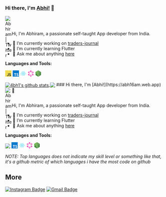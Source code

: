 ### Hi there, I'm [Abhi!](https://abh16am.web.app) 👋


<a href="https://twitter.com/4bhiram">
  <img align="left" alt="Abhiram | Twitter" width="21px" src="https://raw.githubusercontent.com/anuraghazra/anuraghazra/master/assets/twitter.svg" />
</a>
<br />
<br />

Hi, I'm Abhiram, a passionate self-taught App developer from India.

- 🔭 I’m currently working on [traders-journal](https://github.com/abhi123vj/Bull-Run)
- 🌱 I’m currently learning Flutter
- 💬 Ask me about anything [here](https://github.com/abhi123vj/abhi123vj/issues)

**Languages and Tools:**  

<code><img height="20" src="https://raw.githubusercontent.com/github/explore/80688e429a7d4ef2fca1e82350fe8e3517d3494d/topics/javascript/javascript.png"></code>
<code><img height="20" src="https://raw.githubusercontent.com/github/explore/80688e429a7d4ef2fca1e82350fe8e3517d3494d/topics/typescript/typescript.png"></code>
<code><img height="20" src="https://raw.githubusercontent.com/github/explore/80688e429a7d4ef2fca1e82350fe8e3517d3494d/topics/react/react.png"></code>
<code><img height="20" src="https://raw.githubusercontent.com/github/explore/5c058a388828bb5fde0bcafd4bc867b5bb3f26f3/topics/graphql/graphql.png"></code>
<code><img height="20" src="https://raw.githubusercontent.com/github/explore/80688e429a7d4ef2fca1e82350fe8e3517d3494d/topics/nodejs/nodejs.png"></code>    


<a href>
  <img align="center" src="https://github-readme-stats.anuraghazra1.vercel.app/api?username=abhi123vj&show_icons=true&include_all_commits=true&theme=material-palenight" alt="4bh1's github stats" />
</a>
<a >
  <!-- Change the `github-readme-stats.anuraghazra1.vercel.app` to `github-readme-stats.vercel.app`  -->
  <img align="center" src="https://github-readme-stats.anuraghazra1.vercel.app/api/top-langs/?username=abhi123vj&layout=compact&theme=material-palenight" />
</a>### Hi there, I'm [Abhi!](https://abh16am.web.app) 👋


<a href="https://twitter.com/4bhiram">
  <img align="left" alt="Abhiram | Twitter" width="21px" src="https://raw.githubusercontent.com/anuraghazra/anuraghazra/master/assets/twitter.svg" />
</a>
<br />
<br />

Hi, I'm Abhiram, a passionate self-taught App developer from India.

- 🔭 I’m currently working on [traders-journal](https://github.com/abhi123vj/Bull-Run)
- 🌱 I’m currently learning Flutter
- 💬 Ask me about anything [here](https://github.com/abhi123vj/abhi123vj/issues)

**Languages and Tools:**  

<code><img height="20" src="https://tech.pelmorex.com/wp-content/uploads/2020/10/flutter.png"></code>
<code><img height="20" src="https://raw.githubusercontent.com/github/explore/80688e429a7d4ef2fca1e82350fe8e3517d3494d/topics/typescript/typescript.png"></code>
<code><img height="20" src="https://raw.githubusercontent.com/github/explore/80688e429a7d4ef2fca1e82350fe8e3517d3494d/topics/react/react.png"></code>
<code><img height="20" src="https://raw.githubusercontent.com/github/explore/5c058a388828bb5fde0bcafd4bc867b5bb3f26f3/topics/graphql/graphql.png"></code>
<code><img height="20" src="https://raw.githubusercontent.com/github/explore/80688e429a7d4ef2fca1e82350fe8e3517d3494d/topics/nodejs/nodejs.png"></code>    


*NOTE: Top languages does not indicate my skill level or something like that, it's a github metric of which languages i have the most code on github*

## More 
[![Instagram Badge](https://img.shields.io/badge/-Instagram-dd2a7b?style=flat-square&logo=instagram&logoColor=white&link=https://www.instagram.com/4bhi6am)](https://www.instagram.com/4bhi6am) 
[![Gmail Badge](https://img.shields.io/badge/-Gmail-d14836?style=flat-square&logo=Gmail&logoColor=white&link=mailto:4bh1ram@gmail.com)](mailto:4bh1ram@gmail.com)


